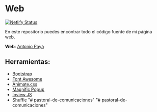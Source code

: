 # Web

[![Netlify Status](https://api.netlify.com/api/v1/badges/b4f1c45d-7302-4fdb-8a7a-748e54df4b13/deploy-status)](https://app.netlify.com/sites/antoniopg/deploys)

En este repositorio puedes encontrar todo el código fuente de mi página web.

**Web**: [Antonio Payá](http://www.antoniopg.tk)

## Herramientas:

- <a href="http://getbootstrap.com/" target="_blank">Bootstrap</a>
- <a href="https://fortawesome.github.io/Font-Awesome/" target="_blank">Font Awesome</a>
- <a href="https://daneden.github.io/animate.css/" target="_blank">Animate.css</a>
- <a href="http://dimsemenov.com/plugins/magnific-popup/" target="_blank">Magnific Popup</a>
- <a href="https://github.com/protonet/jquery.inview" target="_blank">Inview JS</a>
- <a href="http://vestride.github.io/Shuffle/" target="_blank">Shuffle</a>
"# pastoral-de-comunicaciones" 
"# pastoral-de-comunicaciones" 
